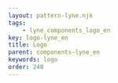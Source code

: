 ```yaml
---
layout: pattern-lyne.njk
tags: 
    - lyne_components_logo_en
key: logo-lyne_en
title: Logo
parent: components-lyne_en
keywords: logo
order: 240
---
```


